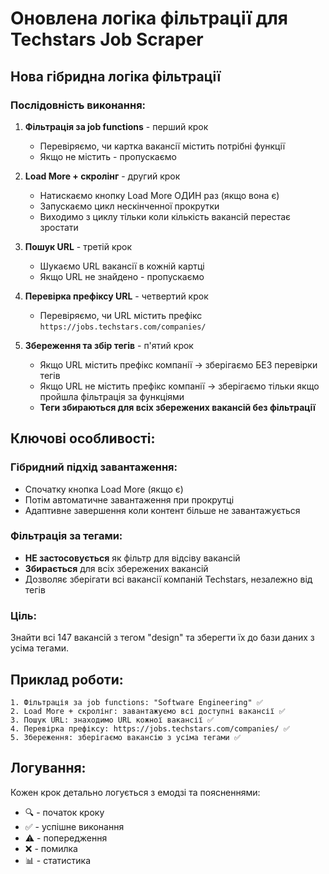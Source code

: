 # Оновлена логіка фільтрації для Techstars Job Scraper

## Нова гібридна логіка фільтрації

### Послідовність виконання:

1. **Фільтрація за job functions** - перший крок
   - Перевіряємо, чи картка вакансії містить потрібні функції
   - Якщо не містить - пропускаємо

2. **Load More + скролінг** - другий крок
   - Натискаємо кнопку Load More ОДИН раз (якщо вона є)
   - Запускаємо цикл нескінченної прокрутки
   - Виходимо з циклу тільки коли кількість вакансій перестає зростати

3. **Пошук URL** - третій крок
   - Шукаємо URL вакансії в кожній картці
   - Якщо URL не знайдено - пропускаємо

4. **Перевірка префіксу URL** - четвертий крок
   - Перевіряємо, чи URL містить префікс `https://jobs.techstars.com/companies/`

5. **Збереження та збір тегів** - п'ятий крок
   - Якщо URL містить префікс компанії → зберігаємо БЕЗ перевірки тегів
   - Якщо URL не містить префікс компанії → зберігаємо тільки якщо пройшла фільтрація за функціями
   - **Теги збираються для всіх збережених вакансій без фільтрації**

## Ключові особливості:

### Гібридний підхід завантаження:
- Спочатку кнопка Load More (якщо є)
- Потім автоматичне завантаження при прокрутці
- Адаптивне завершення коли контент більше не завантажується

### Фільтрація за тегами:
- **НЕ застосовується** як фільтр для відсіву вакансій
- **Збирається** для всіх збережених вакансій
- Дозволяє зберігати всі вакансії компаній Techstars, незалежно від тегів

### Ціль:
Знайти всі 147 вакансій з тегом "design" та зберегти їх до бази даних з усіма тегами.

## Приклад роботи:

```
1. Фільтрація за job functions: "Software Engineering" ✅
2. Load More + скролінг: завантажуємо всі доступні вакансії ✅
3. Пошук URL: знаходимо URL кожної вакансії ✅
4. Перевірка префіксу: https://jobs.techstars.com/companies/ ✅
5. Збереження: зберігаємо вакансію з усіма тегами ✅
```

## Логування:

Кожен крок детально логується з емодзі та поясненнями:
- 🔍 - початок кроку
- ✅ - успішне виконання
- ⚠️ - попередження
- ❌ - помилка
- 📊 - статистика
